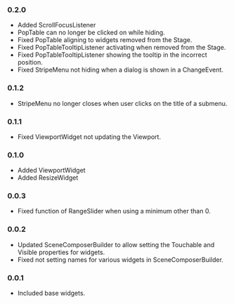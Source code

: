### 0.2.0
* Added ScrollFocusListener
* PopTable can no longer be clicked on while hiding.
* Fixed PopTable aligning to widgets removed from the Stage.
* Fixed PopTableTooltipListener activating when removed from the Stage.
* Fixed PopTableTooltipListener showing the tooltip in the incorrect position.
* Fixed StripeMenu not hiding when a dialog is shown in a ChangeEvent.

### 0.1.2
* StripeMenu no longer closes when user clicks on the title of a submenu.

### 0.1.1
* Fixed ViewportWidget not updating the Viewport.

### 0.1.0
* Added ViewportWidget
* Added ResizeWidget

### 0.0.3
* Fixed function of RangeSlider when using a minimum other than 0. 

### 0.0.2
* Updated SceneComposerBuilder to allow setting the Touchable and Visible properties for widgets.
* Fixed not setting names for various widgets in SceneComposerBuilder.

### 0.0.1
* Included base widgets.